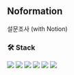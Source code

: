## Noformation

설문조사 (with Notion)

<!-- <img src="https://user-images.githubusercontent.com/78803088/283154334-37411329-0073-4a78-b00b-be161656ccb0.png" width="50%" /> -->

### 🛠 Stack

<img src="https://img.shields.io/badge/HTML-E34F26?style=flat-square&logo=html5&logoColor=white" /> <img src="https://img.shields.io/badge/Tailwind CSS-06B6D4?style=flat-square&logo=Tailwind CSS&logoColor=white" /> <img src="https://img.shields.io/badge/TypeScript-F7DF1E?style=flat-square&logo=typescript&logoColor=white" /> <img src="https://img.shields.io/badge/React-41BADB?style=flat-square&logo=react&logoColor=white" /> <img src="https://img.shields.io/badge/Axios-5A29E4?style=flat-square&logo=axios&logoColor=white" /> <img src="https://img.shields.io/badge/Redux Toolkit-764ABC?style=flat-square&logo=redux&logoColor=white" />
